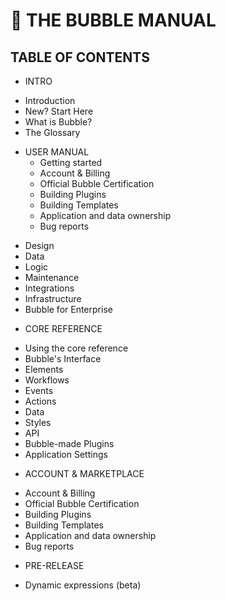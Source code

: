 # 📗 THE BUBBLE MANUAL

## TABLE OF CONTENTS

+ INTRO
- Introduction
- New? Start Here
- What is Bubble?
- The Glossary


+ USER MANUAL
  - Getting started
   - Account & Billing
   - Official Bubble Certification
   - Building Plugins
   - Building Templates
   - Application and data ownership
   - Bug reports

- Design
- Data
- Logic
- Maintenance
- Integrations
- Infrastructure
- Bubble for Enterprise



+ CORE REFERENCE
- Using the core reference
- Bubble's Interface
- Elements
- Workflows
- Events
- Actions
- Data
- Styles
- API
- Bubble-made Plugins
- Application Settings




+ ACCOUNT & MARKETPLACE
- Account & Billing
- Official Bubble Certification
- Building Plugins
- Building Templates
- Application and data ownership
- Bug reports





+ PRE-RELEASE
 - Dynamic expressions (beta)


